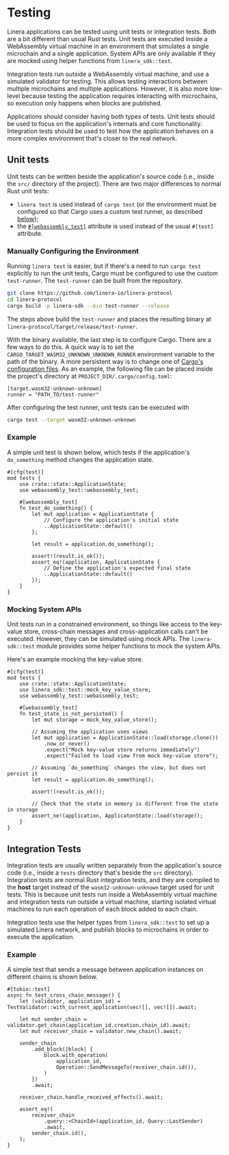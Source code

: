 # Testing

Linera applications can be tested using unit tests or integration tests. Both are a bit different
than usual Rust tests. Unit tests are executed inside a WebAssembly virtual machine in an
environment that simulates a single microchain and a single application. System APIs are only
available if they are mocked using helper functions from `linera_sdk::test`.

Integration tests run outside a WebAssembly virtual machine, and use a simulated validator for
testing. This allows testing interactions between multiple microchains and multiple applications.
However, it is also more low-level because testing the application requires interacting with
microchains, so execution only happens when blocks are published.

Applications should consider having both types of tests. Unit tests should be used to focus on the
application's internals and core functionality. Integration tests should be used to test how the
application behaves on a more complex environment that's closer to the real network.

## Unit tests

Unit tests can be written beside the application's source code (i.e., inside the `src/` directory of
the project). There are two major differences to normal Rust unit tests:

- `linera test` is used instead of `cargo test` (or the environment must be configured so that Cargo
  uses a custom test runner, as described [below](#manually-configuring-the-environment));
- the [`#[webassembly_test]`](https://docs.rs/webassembly-test/latest/webassembly_test/) attribute
  is used instead of the usual `#[test]` attribute.

### Manually Configuring the Environment

Running `linera test` is easier, but if there's a need to run `cargo test` explicitly to run the
unit tests, Cargo must be configured to use the custom `test-runner`. The `test-runner` can be built
from the repository.

```bash
git clone https://github.com/linera-io/linera-protocol
cd linera-protocol
cargo build -p linera-sdk --bin test-runner --release
```

The steps above build the `test-runner` and places the resulting binary at
`linera-protocol/target/release/test-runner`.

With the binary available, the last step is to configure Cargo. There are a few ways to do this. A
quick way is to set the `CARGO_TARGET_WASM32_UNKNOWN_UNKNOWN_RUNNER` environment variable to the
path of the binary. A more persistent way is to change one of [Cargo's configuration
files](https://doc.rust-lang.org/cargo/reference/config.html#hierarchical-structure). As an example,
the following file can be placed inside the project's directory at `PROJECT_DIR/.cargo/config.toml`:

```ignore
[target.wasm32-unknown-unknown]
runner = "PATH_TO/test-runner"
```

After configuring the test runner, unit tests can be executed with

```bash
cargo test --target wasm32-unknown-unknown
```

### Example

A simple unit test is shown below, which tests if the application's `do_something` method changes
the application state.

```rust,ignore
#[cfg(test)]
mod tests {
    use crate::state::ApplicationState;
    use webassembly_test::webassembly_test;

    #[webassembly_test]
    fn test_do_something() {
        let mut application = ApplicationState {
            // Configure the application's initial state
            ..ApplicationState::default()
        };

        let result = application.do_something();

        assert!(result.is_ok());
        assert_eq!(application, ApplicationState {
            // Define the application's expected final state
            ..ApplicationState::default()
        });
    }
}
```

### Mocking System APIs

Unit tests run in a constrained environment, so things like access to the key-value store,
cross-chain messages and cross-application calls can't be executed. However, they can be simulated
using mock APIs. The `linera-sdk::test` module provides some helper functions to mock the system
APIs.

Here's an example mocking the key-value store.

```rust,ignore
#[cfg(test)]
mod tests {
    use crate::state::ApplicationState;
    use linera_sdk::test::mock_key_value_store;
    use webassembly_test::webassembly_test;

    #[webassembly_test]
    fn test_state_is_not_persisted() {
        let mut storage = mock_key_value_store();

        // Assuming the application uses views
        let mut application = ApplicationState::load(storage.clone())
            .now_or_never()
            .expect("Mock key-value store returns immediately")
            .expect("Failed to load view from mock key-value store");

        // Assuming `do_something` changes the view, but does not persist it
        let result = application.do_something();

        assert!(result.is_ok());

        // Check that the state in memory is different from the state in storage
        assert_ne!(application, ApplicatonState::load(storage));
    }
}
```

## Integration Tests

Integration tests are usually written separately from the application's source code (i.e., inside a
`tests` directory that's beside the `src` directory). Integration tests are normal Rust integration
tests, and they are compiled to the **host** target instead of the `wasm32-unknown-unknown` target
used for unit tests. This is because unit tests run inside a WebAssembly virtual machine and
integration tests run outside a virtual machine, starting isolated virtual machines to run each
operation of each block added to each chain.

Integration tests use the helper types from `linera_sdk::test` to set up a simulated Linera network,
and publish blocks to microchains in order to execute the application.

### Example

A simple test that sends a message between application instances on different chains is shown below.

```rust,ignore
#[tokio::test]
async fn test_cross_chain_message() {
    let (validator, application_id) = TestValidator::with_current_application(vec![], vec![]).await;

    let mut sender_chain = validator.get_chain(application_id.creation.chain_id).await;
    let mut receiver_chain = validator.new_chain().await;

    sender_chain
        .add_block(|block| {
            block.with_operation(
                application_id,
                Operation::SendMessageTo(receiver_chain.id()),
            )
        })
        .await;

    receiver_chain.handle_received_effects().await;

    assert_eq!(
        receiver_chain
            .query::<ChainId>(application_id, Query::LastSender)
            .await,
        sender_chain.id(),
    );
}
```
